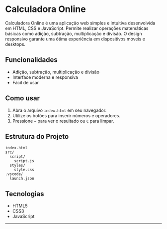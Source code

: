 # Calculadora Online

Calculadora Online é uma aplicação web simples e intuitiva desenvolvida em HTML, CSS e JavaScript. Permite realizar operações matemáticas básicas como adição, subtração, multiplicação e divisão. O design responsivo garante uma ótima experiência em dispositivos móveis e desktops.

## Funcionalidades

- Adição, subtração, multiplicação e divisão
- Interface moderna e responsiva
- Fácil de usar

## Como usar

1. Abra o arquivo `index.html` em seu navegador.
2. Utilize os botões para inserir números e operadores.
3. Pressione `=` para ver o resultado ou `C` para limpar.

## Estrutura do Projeto

```
index.html
src/
  script/
    script.js
  styles/
    style.css
.vscode/
  launch.json
```

## Tecnologias

- HTML5
- CSS3
- JavaScript

---
